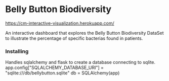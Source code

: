 # Belly Button Biodiversity
https://cm-interactive-visualization.herokuapp.com/

An interactive dashboard that explores the Belly Button Biodiversity DataSet to illustrate the percentage of specific bacterias found in patients.

### Installing
Handles sqlalchemy and flask to create a database connecting to sqlite. 
        app.config["SQLALCHEMY_DATABASE_URI"] = "sqlite:///db/bellybutton.sqlite"
        db = SQLAlchemy(app)


